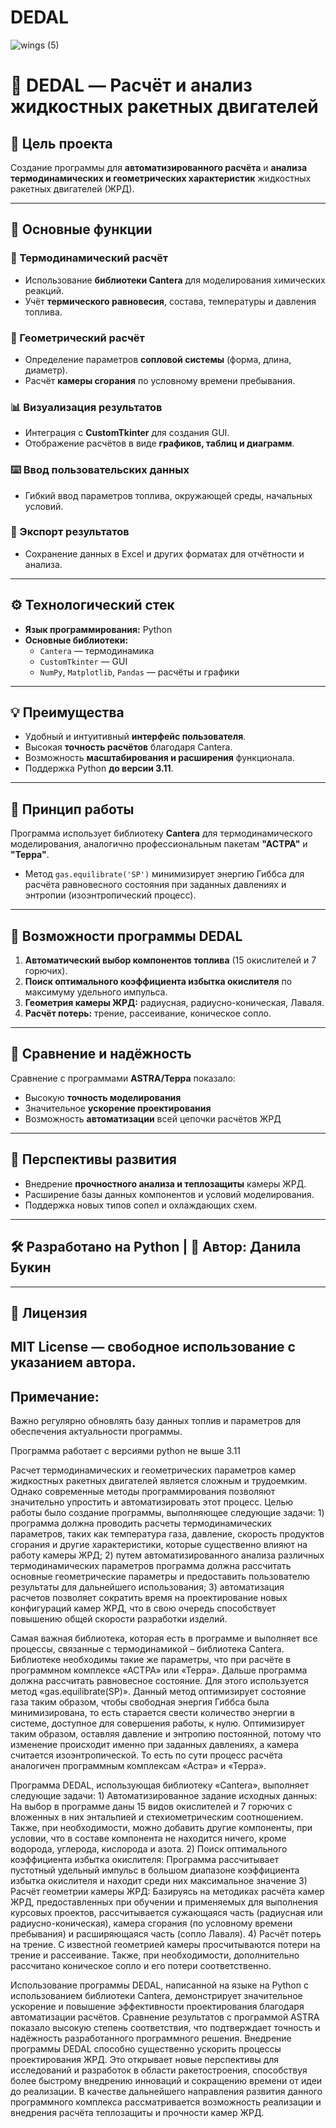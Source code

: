 # DEDAL

![wings (5)](https://github.com/user-attachments/assets/041c7536-0520-4b3b-b547-0f4501a3335b)

# 🚀 DEDAL — Расчёт и анализ жидкостных ракетных двигателей

## 🎯 Цель проекта

Создание программы для **автоматизированного расчёта** и **анализа термодинамических и геометрических характеристик** жидкостных ракетных двигателей (ЖРД).

---

## 🔧 Основные функции

### 📡 Термодинамический расчёт
- Использование **библиотеки Cantera** для моделирования химических реакций.
- Учёт **термического равновесия**, состава, температуры и давления топлива.

### 📐 Геометрический расчёт
- Определение параметров **сопловой системы** (форма, длина, диаметр).
- Расчёт **камеры сгорания** по условному времени пребывания.

### 📊 Визуализация результатов
- Интеграция с **CustomTkinter** для создания GUI.
- Отображение расчётов в виде **графиков, таблиц и диаграмм**.

### ⌨️ Ввод пользовательских данных
- Гибкий ввод параметров топлива, окружающей среды, начальных условий.

### 💾 Экспорт результатов
- Сохранение данных в Excel и других форматах для отчётности и анализа.

---

## ⚙️ Технологический стек

- **Язык программирования:** Python
- **Основные библиотеки:**
  - `Cantera` — термодинамика
  - `CustomTkinter` — GUI
  - `NumPy`, `Matplotlib`, `Pandas` — расчёты и графики

---

## 💡 Преимущества

- Удобный и интуитивный **интерфейс пользователя**.
- Высокая **точность расчётов** благодаря Cantera.
- Возможность **масштабирования и расширения** функционала.
- Поддержка Python **до версии 3.11**.

---

## 🧪 Принцип работы

Программа использует библиотеку **Cantera** для термодинамического моделирования, аналогично профессиональным пакетам **"АСТРА"** и **"Терра"**.

- Метод `gas.equilibrate('SP')` минимизирует энергию Гиббса для расчёта равновесного состояния при заданных давлениях и энтропии (изоэнтропический процесс).

---

## 📘 Возможности программы DEDAL

1. **Автоматический выбор компонентов топлива** (15 окислителей и 7 горючих).
2. **Поиск оптимального коэффициента избытка окислителя** по максимуму удельного импульса.
3. **Геометрия камеры ЖРД:** радиусная, радиусно-коническая, Лаваля.
4. **Расчёт потерь:** трение, рассеивание, коническое сопло.

---

## 🧪 Сравнение и надёжность

Сравнение с программами **ASTRA/Терра** показало:
- Высокую **точность моделирования**
- Значительное **ускорение проектирования**
- Возможность **автоматизации** всей цепочки расчётов ЖРД

---

## 🔭 Перспективы развития

- Внедрение **прочностного анализа и теплозащиты** камеры ЖРД.
- Расширение базы данных компонентов и условий моделирования.
- Поддержка новых типов сопел и охлаждающих схем.

---

## 🛠 Разработано на Python | 🚀 Автор: **Данила Букин**
---

## 📜 Лицензия

MIT License — свободное использование с указанием автора.
---  
## Примечание: 

  Важно регулярно обновлять базу данных топлив и параметров для обеспечения актуальности программы.
  
  Программа работает с версиями python не выше 3.11

Расчет термодинамических и геометрических параметров камер жидкостных ракетных двигателей является сложным и трудоемким. Однако современные методы программирования позволяют значительно упростить и автоматизировать этот процесс. Целью работы было создание программы, выполняющее следующие задачи: 1) программа должна проводить расчеты термодинамических параметров, таких как температура газа, давление, скорость продуктов сгорания и другие характеристики, которые существенно влияют на работу камеры ЖРД; 2) путем автоматизированного анализа различных термодинамических параметров программа должна рассчитать основные геометрические параметры и предоставить пользователю результаты для дальнейшего использования; 3) автоматизация расчетов позволяет сократить время на проектирование новых конфигураций камер ЖРД, что в свою очередь способствует повышению общей скорости разработки изделий. 

Самая важная библиотека, которая есть в программе и выполняет все процессы, связанные с термодинамикой – библиотека Cantera. Библиотеке необходимы такие же параметры, что при расчёте в программном комплексе «АСТРА» или «Терра». Дальше программа должна рассчитать равновесное состояние. Для этого используется метод «gas.equilibrate(SP)». Данный метод оптимизирует состояние газа таким образом, чтобы свободная энергия Гиббса была минимизирована, то есть старается свести количество энергии в системе, доступное для совершения работы, к нулю. Оптимизирует таким образом, оставляя давление и энтропию постоянной, потому что изменение происходит именно при заданных давлениях, а камера считается изоэнтропической. То есть по сути процесс расчёта аналогичен программным комплексам «Астра» и «Терра». 

Программа DEDAL, использующая библиотеку «Cantera», выполняет следующие задачи: 1) Автоматизированное задание исходных данных: На выбор в программе даны 15 видов окислителей и 7 горючих с вложенных в них энтальпией и стехиометрическим соотношением. Также, при необходимости, можно добавить другие компоненты, при условии, что в составе компонента не находится ничего, кроме водорода, углерода, кислорода и азота. 2) Поиск оптимального коэффициента избытка окислителя: Программа рассчитывает пустотный удельный импульс в большом диапазоне коэффициента избытка окислителя и находит среди них максимальное значение 3) Расчёт геометрии камеры ЖРД: Базируясь на методиках расчёта камер ЖРД, предоставленных при обучении и применяемых для выполнения курсовых проектов, рассчитывается сужающаяся часть (радиусная или радиусно-коническая), камера сгорания (по условному времени пребывания) и расширяющаяся часть (сопло Лаваля). 4) Расчёт потерь на трение. С известной геометрией камеры просчитываются потери на трение и рассеивание. Также, при необходимости, дополнительно рассчитано коническое сопло и его потери соответственно. 

Использование программы DEDAL, написанной на языке на Python с использованием библиотеки Cantera, демонстрирует значительное ускорение и повышение эффективности проектирования благодаря автоматизации расчётов. Сравнение результатов с программой ASTRA показало высокую степень соответствия, что подтверждает точность и надёжность разработанного программного решения. Внедрение программы DEDAL способно существенно ускорить процессы проектирования ЖРД. Это открывает новые перспективы для исследований и разработок в области ракетостроения, способствуя более быстрому внедрению инноваций и сокращению времени от идеи до реализации. В качестве дальнейшего направления развития данного программного комплекса рассматривается возможность реализации и внедрения расчёта теплозащиты и прочности камер ЖРД.



